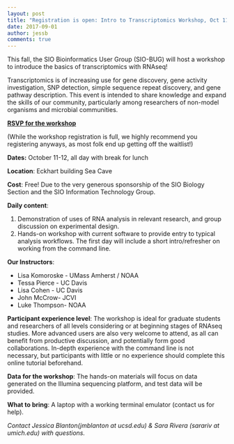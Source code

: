 ```yaml
---
layout: post
title: "Registration is open: Intro to Transcriptomics Workshop, Oct 11-12"
date: 2017-09-01
author: jessb
comments: true
---
```


This fall, the SIO Bioinformatics User Group (SIO-BUG) will host a workshop to introduce the basics of transcriptomics with RNAseq!

 Transcriptomics is of increasing use for gene discovery, gene activity investigation, SNP detection, simple sequence repeat discovery, and gene pathway description. This event is intended to share knowledge and expand the skills of our community, particularly among researchers of non-model organisms and microbial communities. 

[**RSVP for the workshop**](https://docs.google.com/forms/d/e/1FAIpQLSfb11-Dy_90jnBAnoe5K8-FVXTjxEcCql9w2ipTOG9_xWCsqA/viewform?usp=send_form)

(While the workshop registration is full, we highly recommend you registering anyways, as most folk end up getting off the waitlist!)

**Dates:**
October 11-12, all day with break for lunch

**Location**: Eckhart building Sea Cave 



**Cost**:
Free! Due to the very generous sponsorship of the SIO Biology Section and the SIO Information Technology Group.

**Daily content**: 

1. Demonstration of uses of RNA analysis in relevant research, and group discussion on experimental design.
1. Hands-on workshop with current software to provide entry to typical analysis workflows. The first day will include a short intro/refresher on working from the command line.

**Our Instructors**:

* Lisa Komoroske - UMass Amherst / NOAA
* Tessa Pierce - UC Davis
* Lisa Cohen - UC Davis
* John McCrow- JCVI
* Luke Thompson- NOAA

**Participant experience level**:
The workshop is ideal for graduate students and researchers of all levels considering or at beginning stages of RNAseq studies. More advanced users are also very welcome to attend, as all can benefit from productive discussion, and potentially form good collaborations. In-depth experience with the command line is not necessary, but participants with little or no experience should complete this online tutorial beforehand.

**Data for the workshop**:
The hands-on materials will focus on data generated on the Illumina sequencing platform, and test data will be provided.

**What to bring**: 
A laptop with a working terminal emulator (contact us for help).

*Contact Jessica Blanton(jmblanton at ucsd.edu) & Sara Rivera (sarariv at umich.edu) with questions.*





